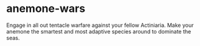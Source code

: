 # anemone-wars
Engage in all out tentacle warfare against your fellow Actiniaria. Make your anemone the smartest and most adaptive species around to dominate the seas.
